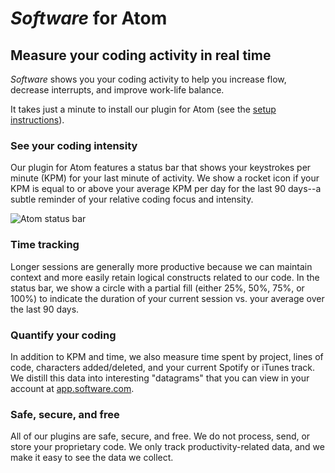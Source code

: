# *Software* for Atom

## Measure your coding activity in real time 

*Software* shows you your coding activity to help you increase flow, decrease interrupts, and improve work-life balance. 

It takes just a minute to install our plugin for Atom (see the [setup instructions](https://www.software.com/text-editors-and-ides/atom)).

### See your coding intensity

Our plugin for Atom features a status bar that shows your keystrokes per minute (KPM) for your last minute of activity. We show a rocket icon if your KPM is equal to or above your average KPM per day for the last 90 days--a subtle reminder of your relative coding focus and intensity. 

![Atom status bar](https://uploads-ssl.webflow.com/5b589ab81371d7c6ffc8d17a/5b8cc5378555848fb77ca299_atom-status-bar.png)

### Time tracking

Longer sessions are generally more productive because we can maintain context and more easily retain logical constructs related to our code. In the status bar, we show a circle with a partial fill (either 25%, 50%, 75%, or 100%) to indicate the duration of your current session vs. your average over the last 90 days.

### Quantify your coding

In addition to KPM and time, we also measure time spent by project, lines of code, characters added/deleted, and your current Spotify or iTunes track. We distill this data into interesting "datagrams" that you can view in your account at [app.software.com](https://app.software.com).

### Safe, secure, and free

All of our plugins are safe, secure, and free. We do not process, send, or store your proprietary code. We only track productivity-related data, and we make it easy to see the data we collect.